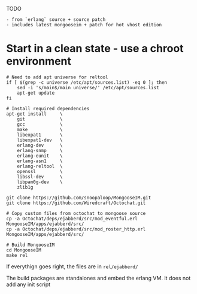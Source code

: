 TODO

    - from `erlang` source + source patch
    - includes latest mongooseim + patch for hot vhost edition

# Start in a clean state - use a chroot environment

```
# Need to add apt universe for reltool
if [ $(grep -c universe /etc/apt/sources.list) -eq 0 ]; then
    sed -i 's/main$/main universe/' /etc/apt/sources.list
    apt-get update
fi

# Install required dependencies
apt-get install     \
    git             \
    gcc             \
    make            \
    libexpat1       \
    libexpat1-dev   \
    erlang-dev      \
    erlang-snmp     \
    erlang-eunit    \
    erlang-asn1     \
    erlang-reltool  \
    openssl         \
    libssl-dev      \
    libpam0g-dev    \
    zlib1g      

git clone https://github.com/snoopaloop/MongooseIM.git
git clone https://github.com/Wiredcraft/Octochat.git

# Copy custom files from octochat to mongoose source
cp -a Octochat/deps/ejabberd/src/mod_eventful.erl    MongooseIM/apps/ejabberd/src/
cp -a Octochat/deps/ejabberd/src/mod_roster_http.erl MongooseIM/apps/ejabberd/src/

# Build MongooseIM
cd MongooseIM
make rel
```

If everythign goes right, the files are in `rel/ejabberd/`

The build packages are standalones and embed the erlang VM. It does not add any init script